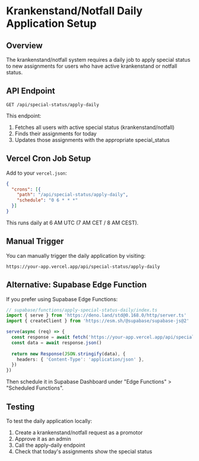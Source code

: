 # Krankenstand/Notfall Daily Application Setup

## Overview
The krankenstand/notfall system requires a daily job to apply special status to new assignments for users who have active krankenstand or notfall status.

## API Endpoint
```
GET /api/special-status/apply-daily
```

This endpoint:
1. Fetches all users with active special status (krankenstand/notfall)
2. Finds their assignments for today
3. Updates those assignments with the appropriate special_status

## Vercel Cron Job Setup

Add to your `vercel.json`:

```json
{
  "crons": [{
    "path": "/api/special-status/apply-daily",
    "schedule": "0 6 * * *"
  }]
}
```

This runs daily at 6 AM UTC (7 AM CET / 8 AM CEST).

## Manual Trigger
You can manually trigger the daily application by visiting:
```
https://your-app.vercel.app/api/special-status/apply-daily
```

## Alternative: Supabase Edge Function

If you prefer using Supabase Edge Functions:

```typescript
// supabase/functions/apply-special-status-daily/index.ts
import { serve } from 'https://deno.land/std@0.168.0/http/server.ts'
import { createClient } from 'https://esm.sh/@supabase/supabase-js@2'

serve(async (req) => {
  const response = await fetch('https://your-app.vercel.app/api/special-status/apply-daily')
  const data = await response.json()
  
  return new Response(JSON.stringify(data), {
    headers: { 'Content-Type': 'application/json' },
  })
})
```

Then schedule it in Supabase Dashboard under "Edge Functions" > "Scheduled Functions".

## Testing
To test the daily application locally:
1. Create a krankenstand/notfall request as a promotor
2. Approve it as an admin
3. Call the apply-daily endpoint
4. Check that today's assignments show the special status
